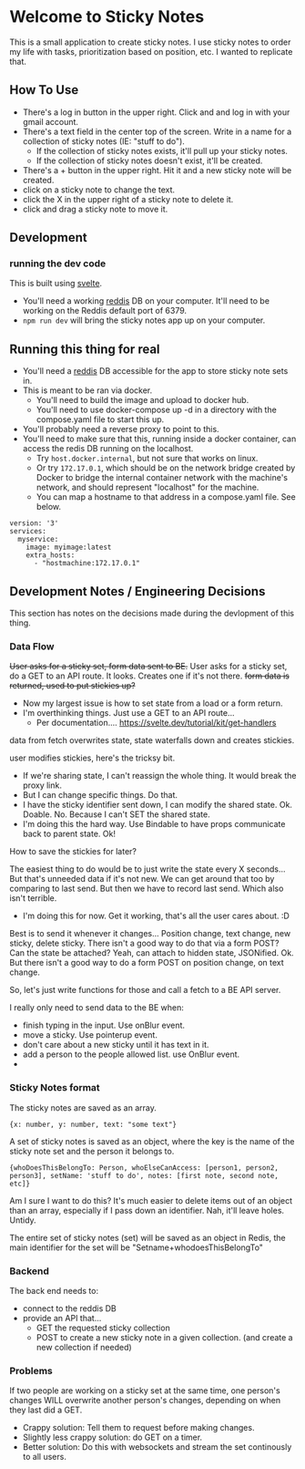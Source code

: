# Welcome to Sticky Notes

This is a small application to create sticky notes. 
I use sticky notes to order my life with tasks, prioritization based on position, etc.
I wanted to replicate that. 

## How To Use

* There's a log in button in the upper right. Click and and log in with your gmail account. 
* There's a text field in the center top of the screen. Write in a name for a collection of sticky notes (IE: "stuff to do"). 
    * If the collection of sticky notes exists, it'll pull up your sticky notes. 
    * If the collection of sticky notes doesn't exist, it'll be created. 
* There's a + button in the upper right. Hit it and a new sticky note will be created.
* click on a sticky note to change the text.
* click the X in the upper right of a sticky note to delete it. 
* click and drag a sticky note to move it. 

## Development

### running the dev code

This is built using [svelte](https://svelte.dev/). 

* You'll need a working [reddis](https://redis.io/) DB on your computer. It'll need to be working on the Reddis default port of 6379. 
* `npm run dev` will bring the sticky notes app up on your computer. 


## Running this thing for real

* You'll need a [reddis](https://redis.io/) DB accessible for the app to store sticky note sets in.
* This is meant to be ran via docker. 
    * You'll need to build the image and upload to docker hub. 
    * You'll need to use docker-compose up -d in a directory with the compose.yaml file to start this up. 
* You'll probably need a reverse proxy to point to this.
* You'll need to make sure that this, running inside a docker container, can access the redis DB running on the localhost. 
    * Try ```host.docker.internal```, but not sure that works on linux.
    * Or try ```172.17.0.1```, which should be on the network bridge created by Docker to bridge the internal container network with the machine's network, and should represent "localhost" for the machine. 
    * You can map a hostname to that address in a compose.yaml file. See below. 
    
```
version: '3'
services:
  myservice:
    image: myimage:latest
    extra_hosts:
      - "hostmachine:172.17.0.1"
```


## Development Notes / Engineering Decisions

This section has notes on the decisions made during the devlopment of this thing. 


### Data Flow

<del>User asks for a sticky set, form data sent to BE.</del>
User asks for a sticky set, do a GET to an API route. 
It looks. Creates one if it's not there. 
<del>form data is returned, used to put stickies up?</del>

* Now my largest issue is how to set state from a load or a form return. 
* I'm overthinking things. Just use a GET to an API route... 
    * Per documentation.... https://svelte.dev/tutorial/kit/get-handlers

data from fetch overwrites state, state waterfalls down and creates stickies. 

user modifies stickies, here's the tricksy bit. 
* If we're sharing state, I can't reassign the whole thing. It would break the proxy link. 
* But I can change specific things. Do that. 
* I have the sticky identifier sent down, I can modify the shared state. Ok. Doable. No. Because I can't SET the shared state.
* I'm doing this the hard way. Use Bindable to have props communicate back to parent state. Ok! 

How to save the stickies for later? 

The easiest thing to do would be to just write the state every X seconds...
But that's unneeded data if it's not new. We can get around that too by comparing to last send. But then we have to record last send. Which also isn't terrible.

* I'm doing this for now. Get it working, that's all the user cares about. :D 


Best is to send it whenever it changes... Position change, text change, new sticky, delete sticky. 
There isn't a good way to do that via a form POST? Can the state be attached? Yeah, can attach to hidden state, JSONified. Ok.
But there isn't a good way to do a form POST on position change, on text change. 

So, let's just write functions for those and call a fetch to a BE API server. 

I really only need to send data to the BE when:

- finish typing in the input. Use onBlur event.
- move a sticky. Use pointerup event. 
- don't care about a new sticky until it has text in it. 
- add a person to the people allowed list. use OnBlur event. 
- 

### Sticky Notes format

The sticky notes are saved as an array. 

`{x: number, y: number, text: "some text"}`

A set of sticky notes is saved as an object, where the key is the name of the sticky note set and the person it belongs to.

`{whoDoesThisBelongTo: Person, whoElseCanAccess: [person1, person2, person3], setName: 'stuff to do', notes: [first note, second note, etc]}`

Am I sure I want to do this? It's much easier to delete items out of an object than an array, especially if I pass down an identifier. Nah, it'll leave holes. Untidy. 

The entire set of sticky notes (set) will be saved as an object in Redis, the main identifier for the set will be "Setname+whodoesThisBelongTo"

### Backend

The back end needs to:

* connect to the reddis DB
* provide an API that...
    * GET the requested sticky collection
    * POST to create a new sticky note in a given collection. (and create a new collection if needed)

### Problems

If two people are working on a sticky set at the same time, one person's changes WILL overwrite another person's changes, depending on when they last did a GET. 

* Crappy solution: Tell them to request before making changes. 
* Slightly less crappy solution: do GET on a timer.
* Better solution: Do this with websockets and stream the set continously to all users. 